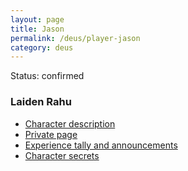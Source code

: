 ```yaml
---
layout: page
title: Jason
permalink: /deus/player-jason
category: deus
---
```

Status: confirmed

### Laiden Rahu

* [Character description](char-public-jason)
* [Private page](char-private-jason)
* [Experience tally and announcements](announce-jason)
* [Character secrets](char-secrets-jason)

